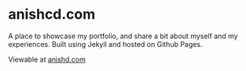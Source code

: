 # anishcd.com
A place to showcase my portfolio, and share a bit about myself and my experiences. Built using Jekyll and hosted on Github Pages.

Viewable at [anishd.com](https://anishd.com)
